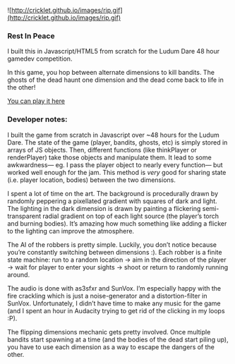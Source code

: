 ![http://cricklet.github.io/images/rip.gif](http://cricklet.github.io/images/rip.gif)

### Rest In Peace

I built this in Javascript/HTML5 from scratch for the Ludum Dare 48 hour gamedev competition.

In this game, you hop between alternate dimensions to kill bandits. The ghosts of the dead haunt one dimension and the dead come back to life in the other!

[You can play it here](https://dl.dropboxusercontent.com/u/43674030/ludlum/index.html)

### Developer notes:

I built the game from scratch in Javascript over ~48 hours for the Ludum Dare. The state of the game (player, bandits, ghosts, etc) is simply stored in arrays of JS objects. Then, different functions (like thinkPlayer or renderPlayer) take those objects and manipulate them. It lead to some awkwardness— eg. I pass the player object to nearly every function— but worked well enough for the jam. This method is *very* good for sharing state (i.e. player location, bodies) between the two dimensions.

I spent a lot of time on the art. The background is procedurally drawn by randomly peppering a pixellated gradient with squares of dark and light. The lighting in the dark dimension is drawn by painting a flickering semi-transparent radial gradient on top of each light source (the player’s torch and burning bodies). It’s amazing how much something like adding a flicker to the lighting can improve the atmosphere.

The AI of the robbers is pretty simple. Luckily, you don’t notice because you’re constantly switching between dimensions :). Each robber is a finite state machine: run to a random location -> aim in the direction of the player -> wait for player to enter your sights -> shoot or return to randomly running around.

The audio is done with as3sfxr and SunVox. I’m especially happy with the fire crackling which is just a noise-generator and a distortion-filter in SunVox. Unfortunately, I didn’t have time to make any music for the game (and I spent an hour in Audacity trying to get rid of the clicking in my loops :P).

The flipping dimensions mechanic gets pretty involved. Once multiple bandits start spawning at a time (and the bodies of the dead start piling up), you have to use each dimension as a way to escape the dangers of the other.
